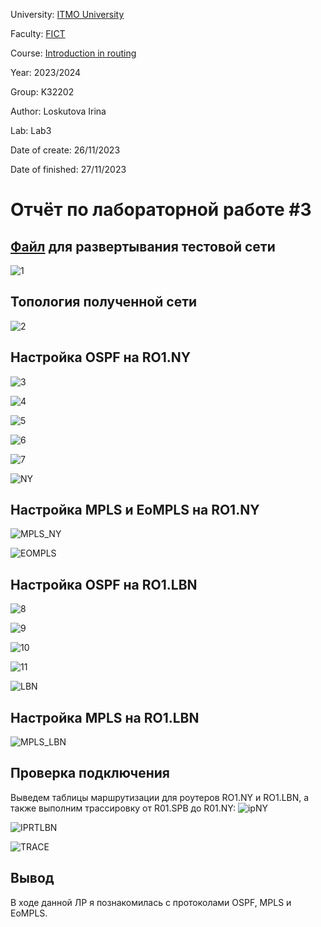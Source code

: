 University: [ITMO University](https://itmo.ru/ru/)

Faculty: [FICT](https://fict.itmo.ru)

Course: [Introduction in routing](https://github.com/itmo-ict-faculty/introduction-in-routing)

Year: 2023/2024

Group: K32202

Author: Loskutova Irina

Lab: Lab3

Date of create: 26/11/2023

Date of finished: 27/11/2023

# Отчёт по лабораторной работе #3

## [Файл](https://github.com/sgsoul/2023_2024-introduction_in_routing-k33202-loskutova_i_v/blob/main/lab3/topo3.clab.yml) для развертывания тестовой сети

![1](https://github.com/sgsoul/2023_2024-introduction_in_routing-k33202-loskutova_i_v/assets/93263659/a3f92a51-dba2-43c3-8aba-2b8d59af5954)


## Топология полученной сети

![2](https://github.com/sgsoul/2023_2024-introduction_in_routing-k33202-loskutova_i_v/assets/93263659/cda37910-79b2-4c9f-8c9d-fa376981ec15)


## Настройка OSPF на RO1.NY

![3](https://github.com/sgsoul/2023_2024-introduction_in_routing-k33202-loskutova_i_v/assets/93263659/3a3f53f4-d088-41e1-9673-ccaa1a7e9a18)

![4](https://github.com/sgsoul/2023_2024-introduction_in_routing-k33202-loskutova_i_v/assets/93263659/df54409d-b202-4c34-bf01-6e13e2794c8d)

![5](https://github.com/sgsoul/2023_2024-introduction_in_routing-k33202-loskutova_i_v/assets/93263659/43d82192-0e51-4f9b-992c-ee429f485efa)

![6](https://github.com/sgsoul/2023_2024-introduction_in_routing-k33202-loskutova_i_v/assets/93263659/5fbcb7dd-f14a-48c0-8009-aa951855db85)

![7](https://github.com/sgsoul/2023_2024-introduction_in_routing-k33202-loskutova_i_v/assets/93263659/04524f63-8e06-4c80-a3dc-fe4b1442f9a3)

![NY](https://github.com/sgsoul/2023_2024-introduction_in_routing-k33202-loskutova_i_v/assets/93263659/4b555e5c-066b-42de-ae31-1289427c71c0)

## Настройка MPLS и EoMPLS на RO1.NY

![MPLS_NY](https://github.com/sgsoul/2023_2024-introduction_in_routing-k33202-loskutova_i_v/assets/93263659/8e6f0446-1957-4d59-a122-d72bd305b4b1)

![EOMPLS](https://github.com/sgsoul/2023_2024-introduction_in_routing-k33202-loskutova_i_v/assets/93263659/0fca0223-4255-41ce-8e64-d5eea9dc9311)

## Настройка OSPF на RO1.LBN

![8](https://github.com/sgsoul/2023_2024-introduction_in_routing-k33202-loskutova_i_v/assets/93263659/13e0a298-9e74-4143-9e8f-243e274911fd)

![9](https://github.com/sgsoul/2023_2024-introduction_in_routing-k33202-loskutova_i_v/assets/93263659/9a2852fd-a25b-4c16-9287-9b5f377c9b76)

![10](https://github.com/sgsoul/2023_2024-introduction_in_routing-k33202-loskutova_i_v/assets/93263659/2b724266-5e64-47a8-9b2c-dfe119691645)

![11](https://github.com/sgsoul/2023_2024-introduction_in_routing-k33202-loskutova_i_v/assets/93263659/fa20adb0-5edb-4b38-b11d-b4c6dfd83087)

![LBN](https://github.com/sgsoul/2023_2024-introduction_in_routing-k33202-loskutova_i_v/assets/93263659/c7686608-92e7-4172-977f-3aa6b4597711)

## Настройка MPLS на RO1.LBN

![MPLS_LBN](https://github.com/sgsoul/2023_2024-introduction_in_routing-k33202-loskutova_i_v/assets/93263659/b241452f-7732-4292-b14c-55989f756af2)

## Проверка подключения

Выведем таблицы маршрутизации для роутеров RO1.NY и RO1.LBN, а также выполним трассировку от R01.SPB до R01.NY:
![ipNY](https://github.com/sgsoul/2023_2024-introduction_in_routing-k33202-loskutova_i_v/assets/93263659/b5faa79b-13a1-4ebc-b7c3-ce1efc26598a)

![IPRTLBN](https://github.com/sgsoul/2023_2024-introduction_in_routing-k33202-loskutova_i_v/assets/93263659/21764353-f7e9-41cb-80a7-4cd60df86968)

![TRACE](https://github.com/sgsoul/2023_2024-introduction_in_routing-k33202-loskutova_i_v/assets/93263659/2e6d49a3-3f3e-4ca2-add1-27732f7f8504)


## Вывод

В ходе данной ЛР я познакомилась с протоколами OSPF, MPLS и EoMPLS.
